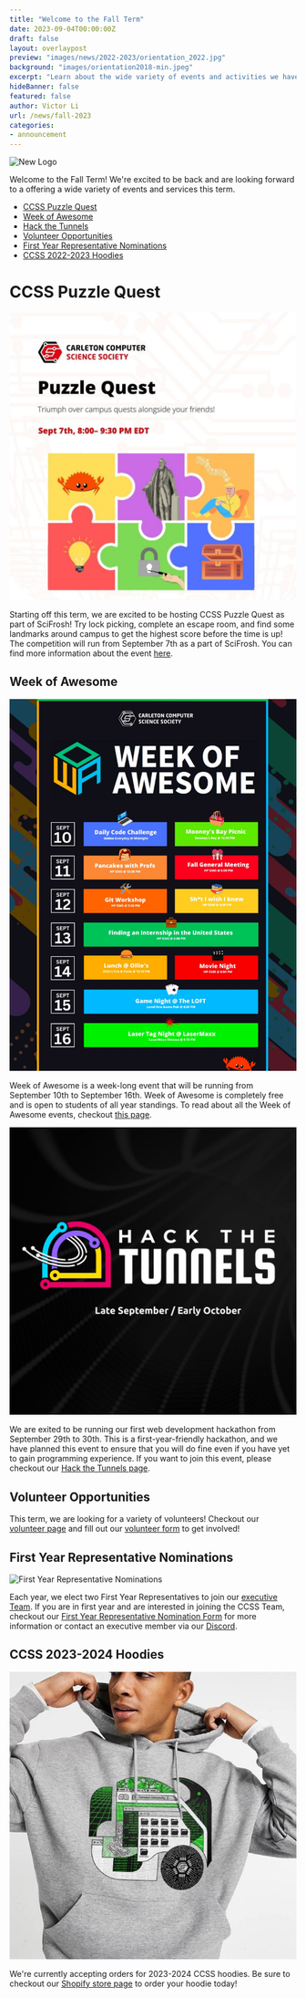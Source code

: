 ```yaml
---
title: "Welcome to the Fall Term"
date: 2023-09-04T00:00:00Z
draft: false
layout: overlaypost
preview: "images/news/2022-2023/orientation_2022.jpg"
background: "images/orientation2018-min.jpeg"
excerpt: "Learn about the wide variety of events and activities we have lined up for you this term."
hideBanner: false
featured: false
author: Victor Li
url: /news/fall-2023
categories:
- announcement
---
```


![New Logo](/images/news/2022-2023/orientation_2022.jpg)

Welcome to the Fall Term! We're excited to be back and are looking forward to a offering a wide variety of events and services this term. 

- [CCSS Puzzle Quest](#ccss-puzzle-quest)
- [Week of Awesome](#week-of-awesome)
- [Hack the Tunnels](#hack-the-tunnels)
- [Volunteer Opportunities](#volunteer-opportunities)
- [First Year Representative Nominations](#first-year-representative-nominations)
- [CCSS 2022-2023 Hoodies](#ccss-2022-2023-hoodies)


# CCSS Puzzle Quest

![Puzzle Quest](/images/event_posters/2023-2024/puzzle_quest.jpg)

Starting off this term, we are excited to be hosting CCSS Puzzle Quest as part of SciFrosh! Try lock picking, complete an escape room, and find some landmarks around campus to get the highest score before the time is up! The competition will run from September 7th as a part of SciFrosh. You can find more information about the event [here](/events/2023-2024/2023-09-07-puzzle-quest/).

## Week of Awesome

![Week of Awesome](/images/event_posters/2023-2024/week_of_awesome_timeline.jpg)

Week of Awesome is a week-long event that will be running from September 10th to September 16th. Week of Awesome is completely free and is open to students of all year standings. To read about all the Week of Awesome events, checkout [this page](/events/weekofawesome).

![Hack the Tunnels](/images/event_posters/2023-2024/hack_the_tunnels.jpg)

We are exited to be running our first web development hackathon from September 29th to 30th. This is a first-year-friendly hackathon, and we have planned this event to ensure that you will do fine even if you have yet to gain programming experience. If you want to join this event, please checkout our [Hack the Tunnels page](/events/2023-2024/2023-09-29-hack-the-tunnels/).

## Volunteer Opportunities

This term, we are looking for a variety of volunteers! Checkout our [volunteer page](/volunteer) and fill out our [volunteer form](https://forms.gle/ewT1J4byJMAJkApW7) to get involved!

## First Year Representative Nominations

![First Year Representative Nominations](/images/news/2022-2023/fyr_poster.jpg)

Each year, we elect two First Year Representatives to join our [executive Team](/about/team). If you are in first year and are interested in joining the CCSS Team, checkout our [First Year Representative Nomination Form](https://docs.google.com/forms/d/e/1FAIpQLSevWF_wmweG6aDHfHFOQdjRbl628N2Rg2mjBjj5zkafKsDNMA/viewform?usp=sf_link) for more information or contact an executive member via our [Discord](http://discord.carletoncomputersciencesociety.ca/).

## CCSS 2023-2024 Hoodies

![CCSS Hoodies](/images/news/2023-2024/hoodies.jpg)

We're currently accepting orders for 2023-2024 CCSS hoodies. Be sure to checkout our [Shopify store page](https://carletoncss.myshopify.com) to order your hoodie today!


